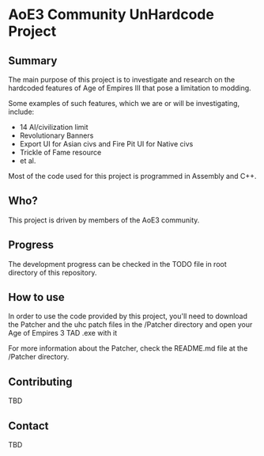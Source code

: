 # AoE3 Community UnHardcode Project

Summary
-------

The main purpose of this project is to investigate and research on the hardcoded features of Age of Empires III that pose a limitation to modding.

Some examples of such features, which we are or will be investigating, include:

* 14 AI/civilization limit
* Revolutionary Banners
* Export UI for Asian civs and Fire Pit UI for Native civs
* Trickle of Fame resource
* et al.

Most of the code used for this project is programmed in Assembly and C++.


Who?
----

This project is driven by members of the AoE3 community.


Progress
--------

The development progress can be checked in the TODO file in root directory of this repository.


How to use
----------

In order to use the code provided by this project, you'll need to download the Patcher and the uhc patch files in the /Patcher directory and open your Age of Empires 3 TAD .exe with it

For more information about the Patcher, check the README.md file at the /Patcher directory.


Contributing
-----------------

TBD


Contact
----------

TBD

